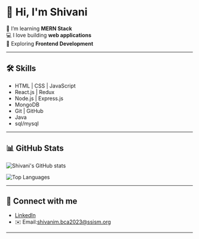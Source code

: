 # 👋 Hi, I'm Shivani  

🌱 I’m learning **MERN Stack**  
💻 I love building **web applications**  
🚀 Exploring **Frontend Development**

---

## 🛠️ Skills  
- HTML | CSS | JavaScript  
- React.js | Redux  
- Node.js | Express.js  
- MongoDB  
- Git | GitHub
- Java
- sql/mysql
  

---

## 📊 GitHub Stats  
![Shivani's GitHub stats](https://github-readme-stats.vercel.app/api?username=shivani-malviya123&show_icons=true&theme=radical)  

![Top Languages](https://github-readme-stats.vercel.app/api/top-langs/?username=shivani-malviya123&layout=compact&theme=radical)

---

## 🔗 Connect with me  
- [LinkedIn](https://linkedin.com/in/contact-shivani-malviya)  
- ✉️ Email:shivanim.bca2023@ssism.org

---

